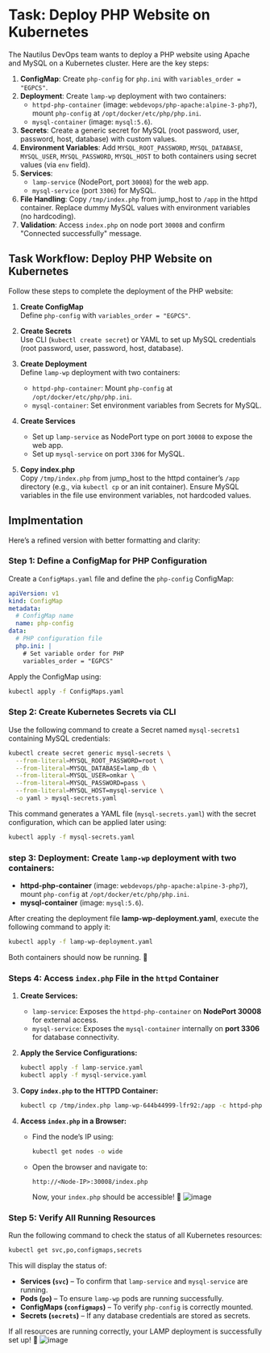 # Task: Deploy PHP Website on Kubernetes
The Nautilus DevOps team wants to deploy a PHP website using Apache and MySQL on a Kubernetes cluster. Here are the key steps:

1. **ConfigMap**: Create `php-config` for `php.ini` with `variables_order = "EGPCS"`.
2. **Deployment**: Create `lamp-wp` deployment with two containers:
   - `httpd-php-container` (image: `webdevops/php-apache:alpine-3-php7`), mount `php-config` at `/opt/docker/etc/php/php.ini`.
   - `mysql-container` (image: `mysql:5.6`).
3. **Secrets**: Create a generic secret for MySQL (root password, user, password, host, database) with custom values.
4. **Environment Variables**: Add `MYSQL_ROOT_PASSWORD`, `MYSQL_DATABASE`, `MYSQL_USER`, `MYSQL_PASSWORD`, `MYSQL_HOST` to both containers using secret values (via `env` field).
5. **Services**:
   - `lamp-service` (NodePort, port `30008`) for the web app.
   - `mysql-service` (port `3306`) for MySQL.
6. **File Handling**: Copy `/tmp/index.php` from jump_host to `/app` in the httpd container. Replace dummy MySQL values with environment variables (no hardcoding).
7. **Validation**: Access `index.php` on node port `30008` and confirm "Connected successfully" message.


## Task Workflow: Deploy PHP Website on Kubernetes

Follow these steps to complete the deployment of the PHP website:

1. **Create ConfigMap**  
   Define `php-config` with `variables_order = "EGPCS"`.

2. **Create Secrets**  
   Use CLI (`kubectl create secret`) or YAML to set up MySQL credentials (root password, user, password, host, database).

3. **Create Deployment**  
   Define `lamp-wp` deployment with two containers:  
   - `httpd-php-container`: Mount `php-config` at `/opt/docker/etc/php/php.ini`.  
   - `mysql-container`: Set environment variables from Secrets for MySQL.

4. **Create Services**  
   - Set up `lamp-service` as NodePort type on port `30008` to expose the web app.  
   - Set up `mysql-service` on port `3306` for MySQL.

5. **Copy index.php**  
   Copy `/tmp/index.php` from jump_host to the httpd container’s `/app` directory (e.g., via `kubectl cp` or an init container). Ensure MySQL variables in the file use environment variables, not hardcoded values.

## Implmentation
Here’s a refined version with better formatting and clarity:  

### **Step 1: Define a ConfigMap for PHP Configuration**  
Create a `ConfigMaps.yaml` file and define the `php-config` ConfigMap:  

```yaml
apiVersion: v1
kind: ConfigMap
metadata:
  # ConfigMap name
  name: php-config
data:
  # PHP configuration file
  php.ini: |
    # Set variable order for PHP
    variables_order = "EGPCS"
```

Apply the ConfigMap using:  
```sh
kubectl apply -f ConfigMaps.yaml
```

### **Step 2: Create Kubernetes Secrets via CLI**  
Use the following command to create a Secret named `mysql-secrets1` containing MySQL credentials:  

```sh
kubectl create secret generic mysql-secrets \
  --from-literal=MYSQL_ROOT_PASSWORD=root \
  --from-literal=MYSQL_DATABASE=lamp_db \
  --from-literal=MYSQL_USER=omkar \
  --from-literal=MYSQL_PASSWORD=pass \
  --from-literal=MYSQL_HOST=mysql-service \
  -o yaml > mysql-secrets.yaml
```

This command generates a YAML file (`mysql-secrets.yaml`) with the secret configuration, which can be applied later using:  

```sh
kubectl apply -f mysql-secrets.yaml
```
### step 3: **Deployment:** Create `lamp-wp` deployment with two containers:  
- **httpd-php-container** (image: `webdevops/php-apache:alpine-3-php7`), mount `php-config` at `/opt/docker/etc/php/php.ini`.  
- **mysql-container** (image: `mysql:5.6`).  

After creating the deployment file **lamp-wp-deployment.yaml**, execute the following command to apply it:  
```sh
kubectl apply -f lamp-wp-deployment.yaml
```
Both containers should now be running. 🚀

### **Steps 4: Access `index.php` File in the `httpd` Container**  

1. **Create Services:**  
   - `lamp-service`: Exposes the `httpd-php-container` on **NodePort 30008** for external access.  
   - `mysql-service`: Exposes the `mysql-container` internally on **port 3306** for database connectivity.  

2. **Apply the Service Configurations:**  
   ```sh
   kubectl apply -f lamp-service.yaml
   kubectl apply -f mysql-service.yaml
   ```

3. **Copy `index.php` to the HTTPD Container:**  
   ```sh
   kubectl cp /tmp/index.php lamp-wp-644b44999-lfr92:/app -c httpd-php-container
   ```

4. **Access `index.php` in a Browser:**  
   - Find the node’s IP using:  
     ```sh
     kubectl get nodes -o wide
     ```
   - Open the browser and navigate to:  
     ```
     http://<Node-IP>:30008/index.php
     ```
     Now, your `index.php` should be accessible! 🚀
    ![image](https://github.com/user-attachments/assets/07cb78a0-91a3-44f0-8235-c71d465b95e2)

### **Step 5: Verify All Running Resources**  

Run the following command to check the status of all Kubernetes resources:  

```sh
kubectl get svc,po,configmaps,secrets
```

This will display the status of:  
- **Services (`svc`)** – To confirm that `lamp-service` and `mysql-service` are running.  
- **Pods (`po`)** – To ensure `lamp-wp` pods are running successfully.  
- **ConfigMaps (`configmaps`)** – To verify `php-config` is correctly mounted.  
- **Secrets (`secrets`)** – If any database credentials are stored as secrets.  

If all resources are running correctly, your LAMP deployment is successfully set up! 🚀
![image](https://github.com/user-attachments/assets/0fef6267-eccb-4f1e-b295-c299886bb343)



